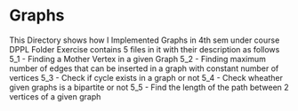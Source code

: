 # Graphs
This Directory shows how I Implemented Graphs in 4th sem under course DPPL
Folder Exercise contains 5 files in it with their description as follows
5_1 - Finding a Mother Vertex in a given Graph
5_2 - Finding maximum number of edges that can be inserted in a graph with constant number of vertices
5_3 - Check if cycle exists in a graph or not
5_4 - Check wheather given graphs is a bipartite or not
5_5 - Find the length of the path between 2 vertices of a given graph
